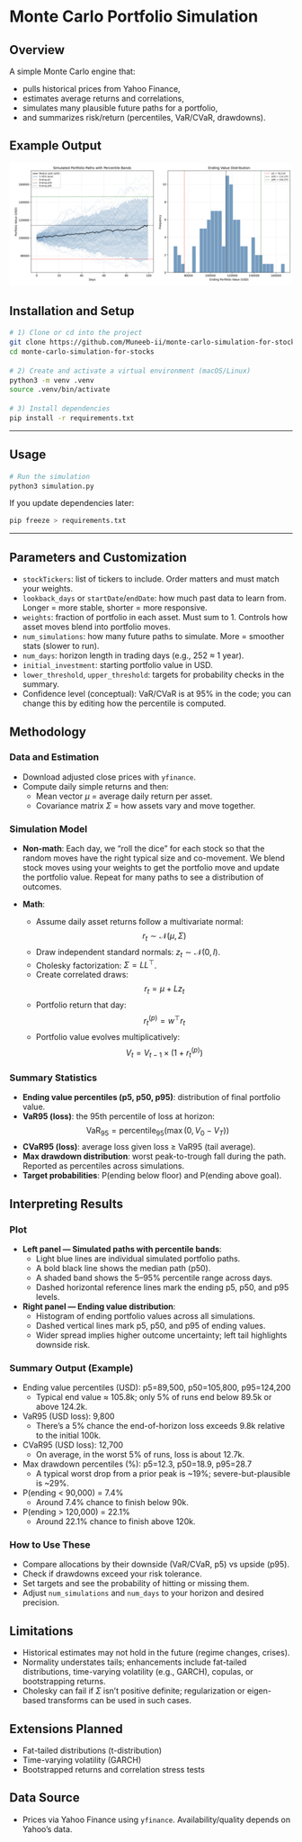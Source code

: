 # Monte Carlo Portfolio Simulation

## Overview
A simple Monte Carlo engine that:
- pulls historical prices from Yahoo Finance,
- estimates average returns and correlations,
- simulates many plausible future paths for a portfolio,
- and summarizes risk/return (percentiles, VaR/CVaR, drawdowns).


## Example Output
![Simulation Plot Placeholder](plot.png)

## Installation and Setup
```bash
# 1) Clone or cd into the project
git clone https://github.com/Muneeb-ii/monte-carlo-simulation-for-stocks
cd monte-carlo-simulation-for-stocks

# 2) Create and activate a virtual environment (macOS/Linux)
python3 -m venv .venv
source .venv/bin/activate

# 3) Install dependencies
pip install -r requirements.txt
```

---

## Usage
```bash
# Run the simulation
python3 simulation.py
```

If you update dependencies later:
```bash
pip freeze > requirements.txt
```

---

## Parameters and Customization
- `stockTickers`: list of tickers to include. Order matters and must match your weights.
- `lookback_days` or `startDate`/`endDate`: how much past data to learn from. Longer = more stable, shorter = more responsive.
- `weights`: fraction of portfolio in each asset. Must sum to 1. Controls how asset moves blend into portfolio moves.
- `num_simulations`: how many future paths to simulate. More = smoother stats (slower to run).
- `num_days`: horizon length in trading days (e.g., 252 ≈ 1 year).
- `initial_investment`: starting portfolio value in USD.
- `lower_threshold`, `upper_threshold`: targets for probability checks in the summary.
- Confidence level (conceptual): VaR/CVaR is at 95% in the code; you can change this by editing how the percentile is computed.


## Methodology

### Data and Estimation
- Download adjusted close prices with `yfinance`.
- Compute daily simple returns and then:
  - Mean vector $\mu$ = average daily return per asset.
  - Covariance matrix $\Sigma$ = how assets vary and move together.

### Simulation Model
- **Non-math**: Each day, we “roll the dice” for each stock so that the random moves have the right typical size and co-movement. We blend stock moves using your weights to get the portfolio move and update the portfolio value. Repeat for many paths to see a distribution of outcomes.

- **Math**:
  - Assume daily asset returns follow a multivariate normal:
    $$
    r_t \sim \mathcal{N}(\mu, \Sigma)
    $$
  - Draw independent standard normals: $z_t \sim \mathcal{N}(0, I)$.
  - Cholesky factorization: $\Sigma = L L^\top$.
  - Create correlated draws:
    $$
    r_t = \mu + L z_t
    $$
  - Portfolio return that day:
    $$
    r^{(p)}_t = w^\top r_t
    $$
  - Portfolio value evolves multiplicatively:
    $$
    V_t = V_{t-1} \times (1 + r^{(p)}_t)
    $$

### Summary Statistics
- **Ending value percentiles (p5, p50, p95)**: distribution of final portfolio value.
- **VaR95 (loss)**: the 95th percentile of loss at horizon:
  $$
  \mathrm{VaR}_{95} = \mathrm{percentile}_{95}(\max(0, V_0 - V_T))
  $$
- **CVaR95 (loss)**: average loss given loss ≥ VaR95 (tail average).
- **Max drawdown distribution**: worst peak-to-trough fall during the path. Reported as percentiles across simulations.
- **Target probabilities**: P(ending below floor) and P(ending above goal).

## Interpreting Results

### Plot
- **Left panel — Simulated paths with percentile bands**:
  - Light blue lines are individual simulated portfolio paths.
  - A bold black line shows the median path (p50).
  - A shaded band shows the 5–95% percentile range across days.
  - Dashed horizontal reference lines mark the ending p5, p50, and p95 levels.
- **Right panel — Ending value distribution**:
  - Histogram of ending portfolio values across all simulations.
  - Dashed vertical lines mark p5, p50, and p95 of ending values.
  - Wider spread implies higher outcome uncertainty; left tail highlights downside risk.

### Summary Output (Example)
- Ending value percentiles (USD): p5=89,500, p50=105,800, p95=124,200
  - Typical end value ≈ 105.8k; only 5% of runs end below 89.5k or above 124.2k.
- VaR95 (USD loss): 9,800
  - There’s a 5% chance the end-of-horizon loss exceeds 9.8k relative to the initial 100k.
- CVaR95 (USD loss): 12,700
  - On average, in the worst 5% of runs, loss is about 12.7k.
- Max drawdown percentiles (%): p5=12.3, p50=18.9, p95=28.7
  - A typical worst drop from a prior peak is ~19%; severe-but-plausible is ~29%.
- P(ending < 90,000) = 7.4%
  - Around 7.4% chance to finish below 90k.
- P(ending > 120,000) = 22.1%
  - Around 22.1% chance to finish above 120k.

### How to Use These
- Compare allocations by their downside (VaR/CVaR, p5) vs upside (p95).
- Check if drawdowns exceed your risk tolerance.
- Set targets and see the probability of hitting or missing them.
- Adjust `num_simulations` and `num_days` to your horizon and desired precision.

## Limitations
- Historical estimates may not hold in the future (regime changes, crises).
- Normality understates tails; enhancements include fat-tailed distributions, time-varying volatility (e.g., GARCH), copulas, or bootstrapping returns.
- Cholesky can fail if $\Sigma$ isn’t positive definite; regularization or eigen-based transforms can be used in such cases.

## Extensions Planned
- Fat-tailed distributions (t-distribution)
- Time-varying volatility (GARCH)
- Bootstrapped returns and correlation stress tests

## Data Source
- Prices via Yahoo Finance using `yfinance`. Availability/quality depends on Yahoo’s data.
